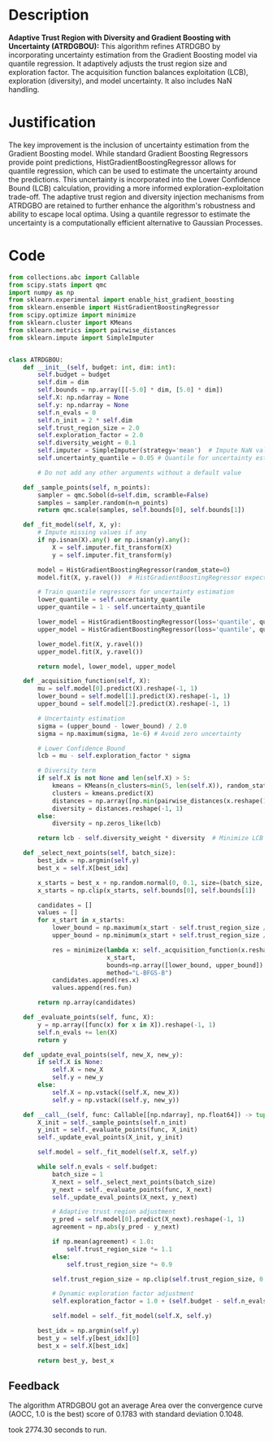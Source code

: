 # Description
**Adaptive Trust Region with Diversity and Gradient Boosting with Uncertainty (ATRDGBOU):** This algorithm refines ATRDGBO by incorporating uncertainty estimation from the Gradient Boosting model via quantile regression. It adaptively adjusts the trust region size and exploration factor. The acquisition function balances exploitation (LCB), exploration (diversity), and model uncertainty. It also includes NaN handling.

# Justification
The key improvement is the inclusion of uncertainty estimation from the Gradient Boosting model. While standard Gradient Boosting Regressors provide point predictions, HistGradientBoostingRegressor allows for quantile regression, which can be used to estimate the uncertainty around the predictions. This uncertainty is incorporated into the Lower Confidence Bound (LCB) calculation, providing a more informed exploration-exploitation trade-off. The adaptive trust region and diversity injection mechanisms from ATRDGBO are retained to further enhance the algorithm's robustness and ability to escape local optima. Using a quantile regressor to estimate the uncertainty is a computationally efficient alternative to Gaussian Processes.

# Code
```python
from collections.abc import Callable
from scipy.stats import qmc
import numpy as np
from sklearn.experimental import enable_hist_gradient_boosting
from sklearn.ensemble import HistGradientBoostingRegressor
from scipy.optimize import minimize
from sklearn.cluster import KMeans
from sklearn.metrics import pairwise_distances
from sklearn.impute import SimpleImputer


class ATRDGBOU:
    def __init__(self, budget: int, dim: int):
        self.budget = budget
        self.dim = dim
        self.bounds = np.array([[-5.0] * dim, [5.0] * dim])
        self.X: np.ndarray = None
        self.y: np.ndarray = None
        self.n_evals = 0
        self.n_init = 2 * self.dim
        self.trust_region_size = 2.0
        self.exploration_factor = 2.0
        self.diversity_weight = 0.1
        self.imputer = SimpleImputer(strategy='mean')  # Impute NaN values with the mean
        self.uncertainty_quantile = 0.05 # Quantile for uncertainty estimation

        # Do not add any other arguments without a default value

    def _sample_points(self, n_points):
        sampler = qmc.Sobol(d=self.dim, scramble=False)
        samples = sampler.random(n=n_points)
        return qmc.scale(samples, self.bounds[0], self.bounds[1])

    def _fit_model(self, X, y):
        # Impute missing values if any
        if np.isnan(X).any() or np.isnan(y).any():
            X = self.imputer.fit_transform(X)
            y = self.imputer.fit_transform(y)

        model = HistGradientBoostingRegressor(random_state=0)
        model.fit(X, y.ravel())  # HistGradientBoostingRegressor expects a 1D array for y

        # Train quantile regressors for uncertainty estimation
        lower_quantile = self.uncertainty_quantile
        upper_quantile = 1 - self.uncertainty_quantile

        lower_model = HistGradientBoostingRegressor(loss='quantile', quantile=lower_quantile, random_state=0)
        upper_model = HistGradientBoostingRegressor(loss='quantile', quantile=upper_quantile, random_state=0)

        lower_model.fit(X, y.ravel())
        upper_model.fit(X, y.ravel())

        return model, lower_model, upper_model

    def _acquisition_function(self, X):
        mu = self.model[0].predict(X).reshape(-1, 1)
        lower_bound = self.model[1].predict(X).reshape(-1, 1)
        upper_bound = self.model[2].predict(X).reshape(-1, 1)

        # Uncertainty estimation
        sigma = (upper_bound - lower_bound) / 2.0
        sigma = np.maximum(sigma, 1e-6) # Avoid zero uncertainty

        # Lower Confidence Bound
        lcb = mu - self.exploration_factor * sigma

        # Diversity term
        if self.X is not None and len(self.X) > 5:
            kmeans = KMeans(n_clusters=min(5, len(self.X)), random_state=0, n_init='auto').fit(self.X)
            clusters = kmeans.predict(X)
            distances = np.array([np.min(pairwise_distances(x.reshape(1, -1), self.X[kmeans.labels_ == cluster])) for x, cluster in zip(X, clusters)])
            diversity = distances.reshape(-1, 1)
        else:
            diversity = np.zeros_like(lcb)

        return lcb - self.diversity_weight * diversity  # Minimize LCB - diversity

    def _select_next_points(self, batch_size):
        best_idx = np.argmin(self.y)
        best_x = self.X[best_idx]

        x_starts = best_x + np.random.normal(0, 0.1, size=(batch_size, self.dim))
        x_starts = np.clip(x_starts, self.bounds[0], self.bounds[1])

        candidates = []
        values = []
        for x_start in x_starts:
            lower_bound = np.maximum(x_start - self.trust_region_size / 2, self.bounds[0])
            upper_bound = np.minimum(x_start + self.trust_region_size / 2, self.bounds[1])

            res = minimize(lambda x: self._acquisition_function(x.reshape(1, -1)),
                           x_start,
                           bounds=np.array([lower_bound, upper_bound]).T,
                           method="L-BFGS-B")
            candidates.append(res.x)
            values.append(res.fun)

        return np.array(candidates)

    def _evaluate_points(self, func, X):
        y = np.array([func(x) for x in X]).reshape(-1, 1)
        self.n_evals += len(X)
        return y

    def _update_eval_points(self, new_X, new_y):
        if self.X is None:
            self.X = new_X
            self.y = new_y
        else:
            self.X = np.vstack((self.X, new_X))
            self.y = np.vstack((self.y, new_y))

    def __call__(self, func: Callable[[np.ndarray], np.float64]) -> tuple[np.float64, np.array]:
        X_init = self._sample_points(self.n_init)
        y_init = self._evaluate_points(func, X_init)
        self._update_eval_points(X_init, y_init)

        self.model = self._fit_model(self.X, self.y)

        while self.n_evals < self.budget:
            batch_size = 1
            X_next = self._select_next_points(batch_size)
            y_next = self._evaluate_points(func, X_next)
            self._update_eval_points(X_next, y_next)

            # Adaptive trust region adjustment
            y_pred = self.model[0].predict(X_next).reshape(-1, 1)
            agreement = np.abs(y_pred - y_next)

            if np.mean(agreement) < 1.0:
                self.trust_region_size *= 1.1
            else:
                self.trust_region_size *= 0.9

            self.trust_region_size = np.clip(self.trust_region_size, 0.1, 5.0)

            # Dynamic exploration factor adjustment
            self.exploration_factor = 1.0 + (self.budget - self.n_evals) / self.budget

            self.model = self._fit_model(self.X, self.y)

        best_idx = np.argmin(self.y)
        best_y = self.y[best_idx][0]
        best_x = self.X[best_idx]

        return best_y, best_x
```
## Feedback
 The algorithm ATRDGBOU got an average Area over the convergence curve (AOCC, 1.0 is the best) score of 0.1783 with standard deviation 0.1048.

took 2774.30 seconds to run.